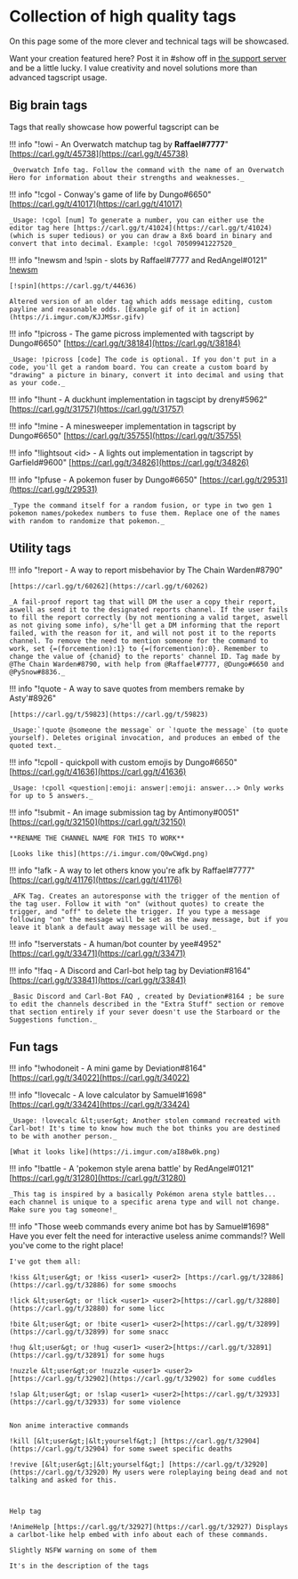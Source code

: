 # Collection of high quality tags

On this page some of the more clever and technical tags will be showcased.

Want your creation featured here? Post it in #show off in [the support server](https://carl.gg/discord) and be a little lucky. I value creativity and novel solutions more than advanced tagscript usage.


## Big brain tags

Tags that really showcase how powerful tagscript can be

!!! info "!owi - An Overwatch matchup tag by **Raffael#7777**"
    [https://carl.gg/t/45738](https://carl.gg/t/45738)

    _Overwatch Info tag. Follow the command with the name of an Overwatch Hero for information about their strengths and weaknesses._

!!! info "!cgol - Conway's game of life by Dungo#6650"
    [https://carl.gg/t/41017](https://carl.gg/t/41017)

    _Usage: !cgol [num] To generate a number, you can either use the editor tag here [https://carl.gg/t/41024](https://carl.gg/t/41024) (which is super tedious) or you can draw a 8x6 board in binary and convert that into decimal. Example: !cgol 70509941227520_

!!! info "!newsm and !spin - slots by Raffael#7777 and RedAngel#0121"
    [!newsm](https://carl.gg/t/44635)

    [!spin](https://carl.gg/t/44636)

    Altered version of an older tag which adds message editing, custom payline and reasonable odds. [Example gif of it in action](https://i.imgur.com/KJJMSsr.gifv) 

!!! info "!picross - The game picross implemented with tagscript by Dungo#6650"
    [https://carl.gg/t/38184](https://carl.gg/t/38184)

    _Usage: !picross [code] The code is optional. If you don't put in a code, you'll get a random board. You can create a custom board by "drawing" a picture in binary, convert it into decimal and using that as your code._

!!! info "!hunt - A duckhunt implementation in tagscipt by dreny#5962"
    [https://carl.gg/t/31757](https://carl.gg/t/31757)

!!! info "!mine - A minesweeper implementation in tagscript by Dungo#6650"
    [https://carl.gg/t/35755](https://carl.gg/t/35755)

!!! info "!lightsout &lt;id&gt; - A lights out implementation in tagscript by Garfield#9600"
    [https://carl.gg/t/34826](https://carl.gg/t/34826)

!!! info "!pfuse - A pokemon fuser by Dungo#6650"
    [https://carl.gg/t/29531](https://carl.gg/t/29531)

    _Type the command itself for a random fusion, or type in two gen 1 pokemon names/pokedex numbers to fuse them. Replace one of the names with random to randomize that pokemon._


## Utility tags

!!! info "!report - A way to report misbehavior by The Chain Warden#8790"

    [https://carl.gg/t/60262](https://carl.gg/t/60262)

    _A fail-proof report tag that will DM the user a copy their report, aswell as send it to the designated reports channel. If the user fails to fill the report correctly (by not mentioning a valid target, aswell as not giving some info), s/he'll get a DM informing that the report failed, with the reason for it, and will not post it to the reports channel. To remove the need to mention someone for the command to work, set {=(forcemention):1} to {=(forcemention):0}. Remember to change the value of {chanid} to the reports' channel ID. Tag made by @The Chain Warden#8790, with help from @Raffael#7777, @Dungo#6650 and @PySnow#8836._

!!! info "!quote - A way to save quotes from members remake by Asty'#8926"

    [https://carl.gg/t/59823](https://carl.gg/t/59823)

    _Usage:`!quote @someone the message` or `!quote the message` (to quote yourself). Deletes original invocation, and produces an embed of the quoted text._


!!! info "!cpoll - quickpoll with custom emojis by Dungo#6650"
    [https://carl.gg/t/41636](https://carl.gg/t/41636)

    _Usage: !cpoll <question|:emoji: answer|:emoji: answer...> Only works for up to 5 answers._

!!! info "!submit - An image submission tag by Antimony#0051"
    [https://carl.gg/t/32150](https://carl.gg/t/32150)

    **RENAME THE CHANNEL NAME FOR THIS TO WORK**

    [Looks like this](https://i.imgur.com/Q0wCWgd.png)

!!! info "!afk - A way to let others know you're afk by Raffael#7777"
    [https://carl.gg/t/41176](https://carl.gg/t/41176)

    _AFK Tag. Creates an autoresponse with the trigger of the mention of the tag user. Follow it with "on" (without quotes) to create the trigger, and "off" to delete the trigger. If you type a message following "on" the message will be set as the away message, but if you leave it blank a default away message will be used._

!!! info "!serverstats - A human/bot counter by yee#4952"
    [https://carl.gg/t/33471](https://carl.gg/t/33471)

!!! info "!faq - A Discord and Carl-bot help tag by Deviation#8164"
    [https://carl.gg/t/33841](https://carl.gg/t/33841)

    _Basic Discord and Carl-Bot FAQ , created by Deviation#8164 ; be sure to edit the channels described in the "Extra Stuff" section or remove that section entirely if your sever doesn't use the Starboard or the Suggestions function._

## Fun tags

!!! info "!whodoneit - A mini game by Deviation#8164"
    [https://carl.gg/t/34022](https://carl.gg/t/34022)

!!! info "!lovecalc - A love calculator by Samuel#1698"
    [https://carl.gg/t/33424](https://carl.gg/t/33424)

    _Usage: !lovecalc &lt;user&gt; Another stolen command recreated with Carl-bot! It's time to know how much the bot thinks you are destined to be with another person._

    [What it looks like](https://i.imgur.com/aI88w0k.png)

!!! info "!battle - A 'pokemon style arena battle' by RedAngel#0121"
    [https://carl.gg/t/31280](https://carl.gg/t/31280)

    _This tag is inspired by a basically Pokémon arena style battles... each channel is unique to a specific arena type and will not change. Make sure you tag someone!_

!!! info "Those weeb commands every anime bot has by Samuel#1698"
    Have you ever felt the need for interactive useless anime commands!? Well you've come to the right place!

    I've got them all:

    !kiss &lt;user&gt; or !kiss <user1> <user2> [https://carl.gg/t/32886](https://carl.gg/t/32886) for some smoochs

    !lick &lt;user&gt; or !lick <user1> <user2>[https://carl.gg/t/32880](https://carl.gg/t/32880) for some licc

    !bite &lt;user&gt; or !bite <user1> <user2>[https://carl.gg/t/32899](https://carl.gg/t/32899) for some snacc

    !hug &lt;user&gt; or !hug <user1> <user2>[https://carl.gg/t/32891](https://carl.gg/t/32891) for some hugs

    !nuzzle &lt;user&gt;or !nuzzle <user1> <user2> [https://carl.gg/t/32902](https://carl.gg/t/32902) for some cuddles

    !slap &lt;user&gt; or !slap <user1> <user2>[https://carl.gg/t/32933](https://carl.gg/t/32933) for some violence


    Non anime interactive commands

    !kill [&lt;user&gt;|&lt;yourself&gt;] [https://carl.gg/t/32904](https://carl.gg/t/32904) for some sweet specific deaths

    !revive [&lt;user&gt;|&lt;yourself&gt;] [https://carl.gg/t/32920](https://carl.gg/t/32920) My users were roleplaying being dead and not talking and asked for this.



    Help tag

    !AnimeHelp [https://carl.gg/t/32927](https://carl.gg/t/32927) Displays a carlbot-like help embed with info about each of these commands.

    Slightly NSFW warning on some of them

    It's in the description of the tags

